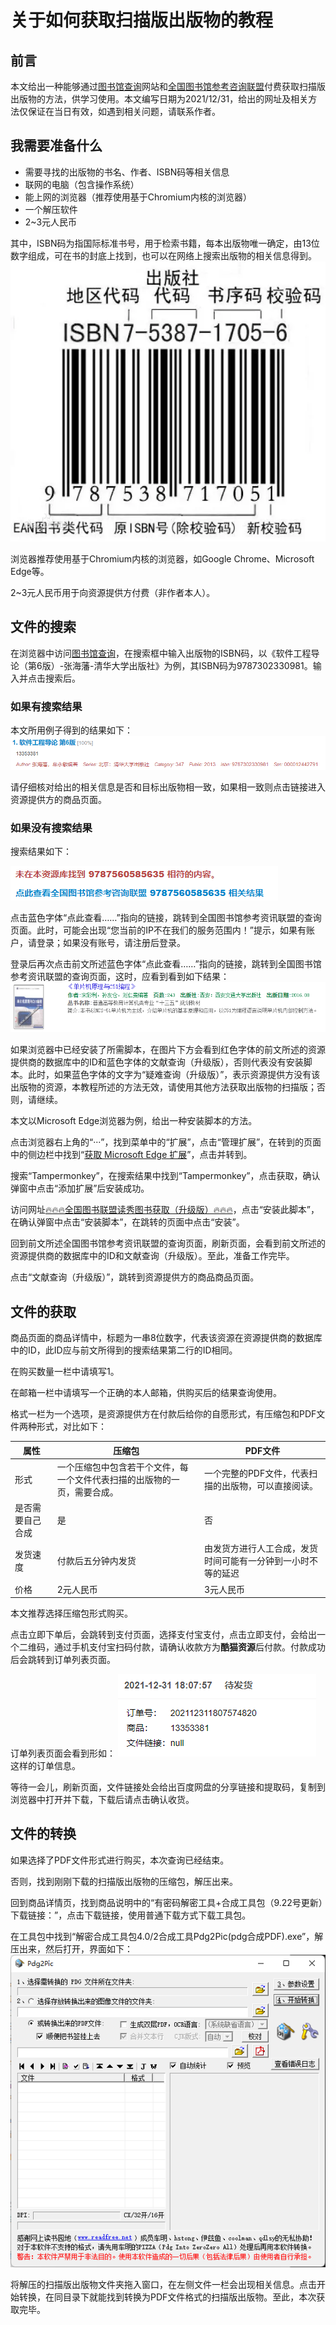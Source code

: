 # 关于如何获取扫描版出版物的教程

## 前言

本文给出一种能够通过[图书馆查询](http://www.wenxian11.cn/)网站和[全国图书馆参考咨询联盟](http://www.ucdrs.superlib.net/)付费获取扫描版出版物的方法，供学习使用。本文编写日期为2021/12/31，给出的网址及相关方法仅保证在当日有效，如遇到相关问题，请联系作者。

## 我需要准备什么

* 需要寻找的出版物的书名、作者、ISBN码等相关信息
* 联网的电脑（包含操作系统）
* 能上网的浏览器（推荐使用基于Chromium内核的浏览器）
* 一个解压软件
* 2~3元人民币

其中，ISBN码为指国际标准书号，用于检索书籍，每本出版物唯一确定，由13位数字组成，可在书的封底上找到，也可以在网络上搜索出版物的相关信息得到。
![ISBN码举例](图片/关于如何找扫描版电子书的教程ISBN举例.png "ISBN码举例")

浏览器推荐使用基于Chromium内核的浏览器，如Google Chrome、Microsoft Edge等。

2~3元人民币用于向资源提供方付费（非作者本人）。

## 文件的搜索

在浏览器中访问[图书馆查询](http://www.wenxian11.cn/)，在搜索框中输入出版物的ISBN码，以《软件工程导论（第6版）-张海藩-清华大学出版社》为例，其ISBN码为9787302330981。输入并点击搜索后。

### 如果有搜索结果

本文所用例子得到的结果如下：
![搜索结果](图片/关于如何找扫描版电子书的教程搜索结果.png "搜索结果")

请仔细核对给出的相关信息是否和目标出版物相一致，如果相一致则点击链接进入资源提供方的商品页面。

### 如果没有搜索结果

搜索结果如下：

![没有搜索结果](图片/关于如何找扫描版电子书的教程没有搜索结果.png "没有搜索结果")

点击蓝色字体“点此查看……”指向的链接，跳转到全国图书馆参考资讯联盟的查询页面。此时，可能会出现“您当前的IP不在我们的服务范围内！”提示，如果有账户，请登录；如果没有账号，请注册后登录。

登录后再次点击前文所述蓝色字体“点此查看……”指向的链接，跳转到全国图书馆参考资讯联盟的查询页面，这时，应看到看到如下结果：
![搜索信息](图片/关于如何找扫描版电子书的教程搜索信息.png "搜索信息")

如果浏览器中已经安装了所需脚本，在图片下方会看到红色字体的前文所述的资源提供商的数据库中的ID和蓝色字体的文献查询（升级版），否则代表没有安装脚本。此时，如果蓝色字体的文字为“疑难查询（升级版）”，表示资源提供方没有该出版物的资源，本教程所述的方法无效，请使用其他方法获取出版物的扫描版；否则，请继续。

本文以Microsoft Edge浏览器为例，给出一种安装脚本的方法。

点击浏览器右上角的“···”，找到菜单中的“扩展”，点击“管理扩展”，在转到的页面中的侧边栏中找到“[获取 Microsoft Edge 扩展](https://microsoftedge.microsoft.com/addons?hl=zh-CN)”，点击并转到。

搜索“Tampermonkey”，在搜索结果中找到“Tampermonkey”，点击获取，确认弹窗中点击“添加扩展”后安装成功。

访问网址[🔥🔥🔥全国图书联盟读秀图书获取（升级版）🔥🔥🔥](https://greasyfork.org/zh-CN/scripts/437349-%E5%85%A8%E5%9B%BD%E5%9B%BE%E4%B9%A6%E8%81%94%E7%9B%9F%E8%AF%BB%E7%A7%80%E5%9B%BE%E4%B9%A6%E8%8E%B7%E5%8F%96-%E5%8D%87%E7%BA%A7%E7%89%88)，点击“安装此脚本”，在确认弹窗中点击“安装脚本”，在跳转的页面中点击“安装”。

回到前文所述全国图书馆参考资讯联盟的查询页面，刷新页面，会看到前文所述的资源提供商的数据库中的ID和文献查询（升级版）。至此，准备工作完毕。

点击“文献查询（升级版）”，跳转到资源提供方的商品商品页面。

## 文件的获取

商品页面的商品详情中，标题为一串8位数字，代表该资源在资源提供商的数据库中的ID，此ID应与前文所得到的搜索结果第二行的ID相同。

在购买数量一栏中请填写1。

在邮箱一栏中请填写一个正确的本人邮箱，供购买后的结果查询使用。

格式一栏为一个选项，是资源提供方在付款后给你的自愿形式，有压缩包和PDF文件两种形式，对比如下：

| 属性             | 压缩包                                                                   | PDF文件                                                      |
| ---------------- | ------------------------------------------------------------------------ | ------------------------------------------------------------ |
| 形式             | 一个压缩包中包含若干个文件，每一个文件代表扫描的出版物的一页，需要合成。 | 一个完整的PDF文件，代表扫描的出版物，可以直接阅读。          |
| 是否需要自己合成 | 是                                                                       | 否                                                           |
| 发货速度         | 付款后五分钟内发货                                                       | 由发货方进行人工合成，发货时间可能有一分钟到一小时不等的延迟 |
| 价格             | 2元人民币                                                                | 3元人民币                                                    |

本文推荐选择压缩包形式购买。

点击立即下单后，会跳转到支付页面，选择支付宝支付，点击立即支付，会给出一个二维码，通过手机支付宝扫码付款，请确认收款方为**酷猫资源**后付款。付款成功后会跳转到订单列表页面。

订单列表页面会看到形如：
![订单信息](图片/关于如何找扫描版电子书的教程订单信息.png "订单信息")
这样的订单信息。

等待一会儿，刷新页面，文件链接处会给出百度网盘的分享链接和提取码，复制到浏览器中打开并下载，下载后请点击确认收货。

## 文件的转换

如果选择了PDF文件形式进行购买，本次查询已经结束。

否则，找到刚刚下载的扫描版出版物的压缩包，解压出来。

回到商品详情页，找到商品说明中的“有密码解密工具+合成工具包（9.22号更新）下载链接：”，点击下载链接，使用普通下载方式下载工具包。

在工具包中找到“解密合成工具包4.0/2合成工具Pdg2Pic(pdg合成PDF).exe”，解压出来，然后打开，界面如下：
![界面](图片/关于如何找扫描版电子书的教程订单信息界面.png "界面")

将解压的扫描版出版物文件夹拖入窗口，在左侧文件一栏会出现相关信息。点击开始转换，在同目录下就能找到转换为PDF文件格式的扫描版出版物。至此，本次获取完毕。
